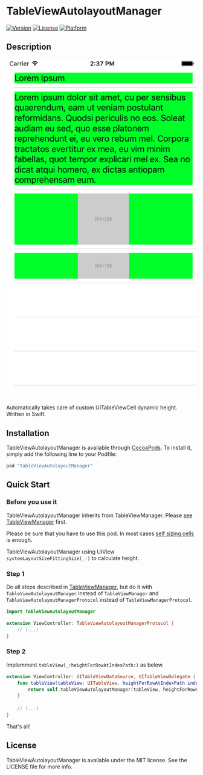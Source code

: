 # TableViewAutolayoutManager

[![Version](https://img.shields.io/cocoapods/v/TableViewAutolayoutManager.svg?style=flat)](http://cocoapods.org/pods/TableViewAutolayoutManager)
[![License](https://img.shields.io/cocoapods/l/TableViewAutolayoutManager.svg?style=flat)](http://cocoapods.org/pods/TableViewAutolayoutManager)
[![Platform](https://img.shields.io/cocoapods/p/TableViewAutolayoutManager.svg?style=flat)](http://cocoapods.org/pods/TableViewAutolayoutManager)

## Description

![](/Demo/screenshot1.png) 

Automatically takes care of custom UITableViewCell dynamic height. Written in Swift.

## Installation

TableViewAutolayoutManager is available through [CocoaPods](http://cocoapods.org). To install
it, simply add the following line to your Podfile:

```ruby
pod "TableViewAutolayoutManager"
```

## Quick Start

### Before you use it

TableViewAutolayoutManager inherits from TableViewManager. Please [see TableViewManager](https://github.com/arturjaworski/TableViewManager) first.

Please be sure that you have to use this pod. In most cases [self sizing cells](https://developer.apple.com/library/ios/documentation/UserExperience/Conceptual/AutolayoutPG/WorkingwithSelf-SizingTableViewCells.html) is enough.

TableViewAutolayoutManager using UIView `systemLayoutSizeFittingSize(_:)` to calculate height.

### Step 1

Do all steps described in [TableViewManager](https://github.com/arturjaworski/TableViewManager), but do it with `TableViewAutolayoutManager` instead of `TableViewManager` and `TableViewAutolayoutManagerProtocol` instead of `TableViewManagerProtocol`.

```swift
import TableViewAutolayoutManager
```

```swift
extension ViewController: TableViewAutolayoutManagerProtocol {
    // (...)
}
```

### Step 2

Implemment `tableView(_:heightForRowAtIndexPath:)` as below.

```swift
extension ViewController: UITableViewDataSource, UITableViewDelegate {
    func tableView(tableView: UITableView, heightForRowAtIndexPath indexPath: NSIndexPath) -> CGFloat {
        return self.tableViewAutolayoutManager(tableView, heightForRowAtIndexPath: indexPath)
    }

    // (...)
}
```

That's all!

## License

TableViewAutolayoutManager is available under the MIT license. See the LICENSE file for more info.
